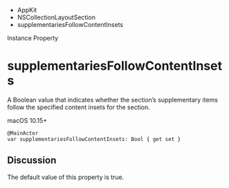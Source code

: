 

- AppKit
- NSCollectionLayoutSection
-  supplementariesFollowContentInsets 

Instance Property

# supplementariesFollowContentInsets

A Boolean value that indicates whether the section’s supplementary items follow the specified content insets for the section.

macOS 10.15+

``` source
@MainActor
var supplementariesFollowContentInsets: Bool { get set }
```

## Discussion

The default value of this property is true.

